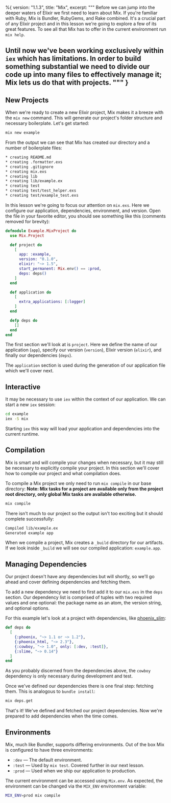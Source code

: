 %{
  version: "1.1.3",
  title: "Mix",
  excerpt: """
  Before we can jump into the deeper waters of Elixir we first need to learn about Mix.
  If you're familiar with Ruby, Mix is Bundler, RubyGems, and Rake combined.
  It's a crucial part of any Elixir project and in this lesson we're going to explore a few of its great features.
  To see all that Mix has to offer in the current environment run `mix help`.

Until now we've been working exclusively within `iex` which has limitations.
  In order to build something substantial we need to divide our code up into many files to effectively manage it; Mix lets us do that with projects.
  """
}
---

## New Projects

When we're ready to create a new Elixir project, Mix makes it a breeze with the `mix new` command.
This will generate our project's folder structure and necessary boilerplate.
Let's get started:

```bash
mix new example
```

From the output we can see that Mix has created our directory and a number of boilerplate files:

```bash
* creating README.md
* creating .formatter.exs
* creating .gitignore
* creating mix.exs
* creating lib
* creating lib/example.ex
* creating test
* creating test/test_helper.exs
* creating test/example_test.exs
```

In this lesson we're going to focus our attention on `mix.exs`.
Here we configure our application, dependencies, environment, and version.
Open the file in your favorite editor, you should see something like this (comments removed for brevity):

```elixir
defmodule Example.MixProject do
  use Mix.Project

  def project do
    [
      app: :example,
      version: "0.1.0",
      elixir: "~> 1.5",
      start_permanent: Mix.env() == :prod,
      deps: deps()
    ]
  end

  def application do
    [
      extra_applications: [:logger]
    ]
  end

  defp deps do
    []
  end
end
```

The first section we'll look at is `project`.
Here we define the name of our application (`app`), specify our version (`version`), Elixir version (`elixir`), and finally our dependencies (`deps`).

The `application` section is used during the generation of our application file which we'll cover next.

## Interactive

It may be necessary to use `iex` within the context of our application.
We can start a new `iex` session:

```bash
cd example
iex -S mix
```

Starting `iex` this way will load your application and dependencies into the current runtime.

## Compilation

Mix is smart and will compile your changes when necessary, but it may still be necessary to explicitly compile your project.
In this section we'll cover how to compile our project and what compilation does.

To compile a Mix project we only need to run `mix compile` in our base directory:
**Note: Mix tasks for a project are available only from the project root directory, only global Mix tasks are available otherwise.**

```bash
mix compile
```

There isn't much to our project so the output isn't too exciting but it should complete successfully:

```bash
Compiled lib/example.ex
Generated example app
```

When we compile a project, Mix creates a `_build` directory for our artifacts.
If we look inside `_build` we will see our compiled application: `example.app`.

## Managing Dependencies

Our project doesn't have any dependencies but will shortly, so we'll go ahead and cover defining dependencies and fetching them.

To add a new dependency we need to first add it to our `mix.exs` in the `deps` section.
Our dependency list is comprised of tuples with two required values and one optional: the package name as an atom, the version string, and optional options.

For this example let's look at a project with dependencies, like [phoenix_slim](https://github.com/doomspork/phoenix_slim):

```elixir
def deps do
  [
    {:phoenix, "~> 1.1 or ~> 1.2"},
    {:phoenix_html, "~> 2.3"},
    {:cowboy, "~> 1.0", only: [:dev, :test]},
    {:slime, "~> 0.14"}
  ]
end
```

As you probably discerned from the dependencies above, the `cowboy` dependency is only necessary during development and test.

Once we've defined our dependencies there is one final step: fetching them.
This is analogous to `bundle install`:

```bash
mix deps.get
```

That's it! We've defined and fetched our project dependencies.
Now we're prepared to add dependencies when the time comes.

## Environments

Mix, much like Bundler, supports differing environments.
Out of the box Mix is configured to have three environments:

- `:dev` — The default environment.
- `:test` — Used by `mix test`. Covered further in our next lesson.
- `:prod` — Used when we ship our application to production.

The current environment can be accessed using `Mix.env`.
As expected, the environment can be changed via the `MIX_ENV` environment variable:

```bash
MIX_ENV=prod mix compile
```
